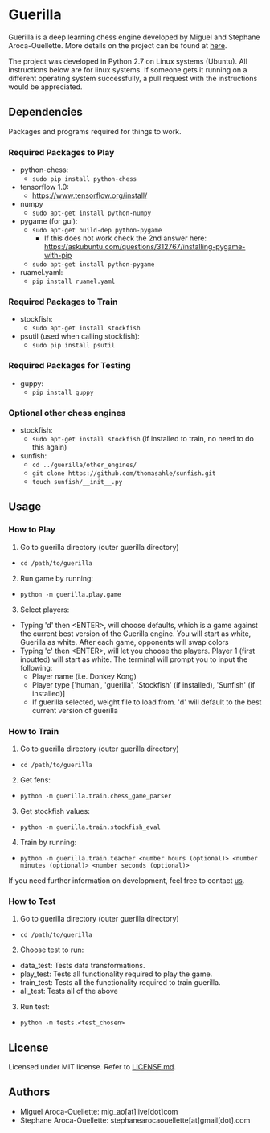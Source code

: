 # Guerilla

Guerilla is a deep learning chess engine developed by Miguel and Stephane Aroca-Ouellette. More details on the project can be found at [here](https://unarresteddev.wordpress.com/2017/02/23/guerilla-a-chess-engine-part-1/).
  
The project was developed in Python 2.7 on Linux systems (Ubuntu). All instructions below are for linux systems. If someone gets it running on a different operating system successfully, a pull request with the instructions would be appreciated.  

## Dependencies
Packages and programs required for things to work.

### Required Packages to Play
- python-chess:
  - `sudo pip install python-chess`
- tensorflow 1.0:
  - https://www.tensorflow.org/install/
- numpy
  - `sudo apt-get install python-numpy`
- pygame (for gui):
  - `sudo apt-get build-dep python-pygame`
    - If this does not work check the 2nd answer here: https://askubuntu.com/questions/312767/installing-pygame-with-pip
  - `sudo apt-get install python-pygame`
- ruamel.yaml:
  - `pip install ruamel.yaml`

### Required Packages to Train
- stockfish:
  - `sudo apt-get install stockfish`
- psutil (used when calling stockfish):
  - `sudo pip install psutil`

### Required Packages for Testing
- guppy:
  - `pip install guppy`

### Optional other chess engines
- stockfish:
  - `sudo apt-get install stockfish` (if installed to train, no need to do this again)
- sunfish:
  - `cd ../guerilla/other_engines/`
  - `git clone https://github.com/thomasahle/sunfish.git`
  - `touch sunfish/__init__.py`

## Usage
### How to Play
1. Go to guerilla directory (outer guerilla directory)
  - `cd /path/to/guerilla`
2. Run game by running:
  - `python -m guerilla.play.game`
3. Select players:
  - Typing 'd' then \<ENTER>, will choose defaults, which is a game against the current best version of the Guerilla engine. You will start as white, Guerilla as white. After each game, opponents will swap colors
  - Typing 'c' then \<ENTER>, will let you choose the players. Player 1 (first inputted) will start as white. The terminal will prompt you to input the following:   
    - Player name (i.e. Donkey Kong)
    - Player type ['human', 'guerilla', 'Stockfish' (if installed), 'Sunfish' (if installed)]
    - If guerilla selected, weight file to load from. 'd' will default to the best current version of guerilla

### How to Train
1. Go to guerilla directory (outer guerilla directory)
  - `cd /path/to/guerilla`
2. Get fens:
  - `python -m guerilla.train.chess_game_parser`  
3. Get stockfish values:
  - `python -m guerilla.train.stockfish_eval`
4. Train by running:
  - `python -m guerilla.train.teacher <number hours (optional)> <number minutes (optional)> <number seconds (optional)>`

If you need further information on development, feel free to contact [us](#authors).

### How to Test
1. Go to guerilla directory (outer guerilla directory)
  - `cd /path/to/guerilla`
2. Choose test to run:
  - data_test: Tests data transformations.
  - play_test: Tests all functionality required to play the game.
  - train_test: Tests all the functionality required to train guerilla.
  - all_test: Tests all of the above
3. Run test:
  - `python -m tests.<test_chosen>`

## License
Licensed under MIT license. Refer to [LICENSE.md](LICENSE.md).  

## Authors
  - Miguel Aroca-Ouellette: mig_ao[at]live[dot]com
  - Stephane Aroca-Ouellette: stephanearocaouellette[at]gmail[dot].com
